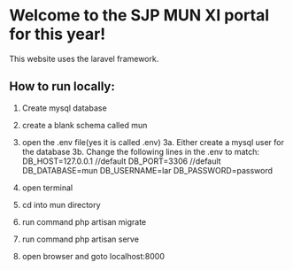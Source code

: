 # Welcome to the SJP MUN XI portal for this year!
This website uses the laravel framework.

## How to run locally:
1. Create mysql database
2. create a blank schema called mun
2. open the .env file(yes it is called .env)
3a. Either create a mysql user for the database
3b. Change the following lines in the .env to match:
DB_HOST=127.0.0.1 //default
DB_PORT=3306 //default
DB_DATABASE=mun
DB_USERNAME=lar
DB_PASSWORD=password

4. open terminal
5. cd into mun directory
6. run command php artisan migrate
7. run command php artisan serve
8. open browser and goto localhost:8000
